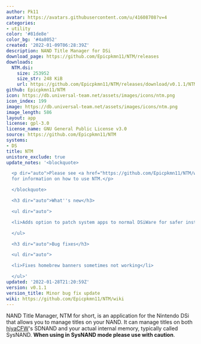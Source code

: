 ```yaml
---
author: Pk11
avatar: https://avatars.githubusercontent.com/u/41608708?v=4
categories:
- utility
color: '#81de8e'
color_bg: '#4a8052'
created: '2022-01-09T06:28:39Z'
description: NAND Title Manager for DSi
download_page: https://github.com/Epicpkmn11/NTM/releases
downloads:
  NTM.dsi:
    size: 253952
    size_str: 248 KiB
    url: https://github.com/Epicpkmn11/NTM/releases/download/v0.1.1/NTM.dsi
github: Epicpkmn11/NTM
icon: https://db.universal-team.net/assets/images/icons/ntm.png
icon_index: 199
image: https://db.universal-team.net/assets/images/icons/ntm.png
image_length: 586
layout: app
license: gpl-3.0
license_name: GNU General Public License v3.0
source: https://github.com/Epicpkmn11/NTM
systems:
- DS
title: NTM
unistore_exclude: true
update_notes: '<blockquote>

  <p dir="auto">Please see <a href="https://github.com/Epicpkmn11/NTM/wiki">the wiki</a>
  for information on how to use NTM.</p>

  </blockquote>

  <h3 dir="auto">What''s new</h3>

  <ul dir="auto">

  <li>Adds option to patch system apps to normal DSiWare for safer installation</li>

  </ul>

  <h3 dir="auto">Bug fixes</h3>

  <ul dir="auto">

  <li>Fixes homebrew banners sometimes not working</li>

  </ul>'
updated: '2022-01-28T21:20:59Z'
version: v0.1.1
version_title: Minor bug fix update
wiki: https://github.com/Epicpkmn11/NTM/wiki
---
```

NAND Title Manager, NTM for short, is an application for the Nintendo DSi that allows you to manage titles on your NAND. It can manage titles on both [hiyaCFW](https://wiki.ds-homebrew.com/hiyacfw/)'s SDNAND and your actual internal memory, typically called SysNAND. **When using in SysNAND mode please use with caution**.